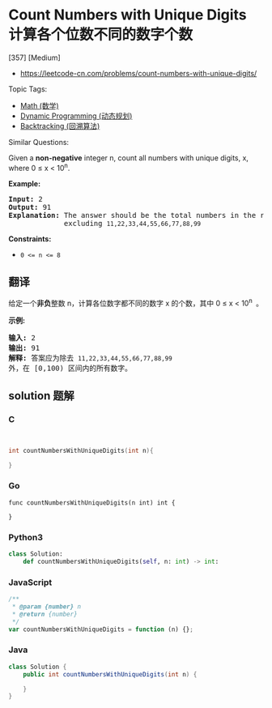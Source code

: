 # Count Numbers with Unique Digits 计算各个位数不同的数字个数

[357] [Medium]

- https://leetcode-cn.com/problems/count-numbers-with-unique-digits/

Topic Tags:

- [Math (数学)](https://leetcode-cn.com/tag/math/)
- [Dynamic Programming (动态规划)](https://leetcode-cn.com/tag/dynamic-programming/)
- [Backtracking (回溯算法)](https://leetcode-cn.com/tag/backtracking/)

Similar Questions:

Given a **non-negative** integer n, count all numbers with unique digits, x, where 0 ≤ x < 10<sup>n</sup>.

**Example:**

<pre><strong>Input: </strong><span id="example-input-1-1">2</span>
<strong>Output: </strong><span id="example-output-1">91 
<strong>Explanation: </strong></span>The answer should be the total numbers in the range of 0 ≤ x &lt; 100, 
&nbsp;            excluding <code>11,22,33,44,55,66,77,88,99</code>
</pre>

**Constraints:**

- `0 <= n <= 8`

## 翻译

给定一个**非负**整数 n，计算各位数字都不同的数字 x 的个数，其中 0 ≤ x < 10<sup>n&nbsp;</sup> 。

**示例:**

<pre><strong>输入: </strong>2
<strong>输出: </strong>91 
<strong>解释: </strong>答案应为除去 <code>11,22,33,44,55,66,77,88,99 </code>外，在 [0,100) 区间内的所有数字。
</pre>

## solution 题解

### C

```c


int countNumbersWithUniqueDigits(int n){

}
```

### Go

```golang
func countNumbersWithUniqueDigits(n int) int {

}
```

### Python3

```python
class Solution:
    def countNumbersWithUniqueDigits(self, n: int) -> int:
```

### JavaScript

```javascript
/**
 * @param {number} n
 * @return {number}
 */
var countNumbersWithUniqueDigits = function (n) {};
```

### Java

```java
class Solution {
    public int countNumbersWithUniqueDigits(int n) {

    }
}
```
